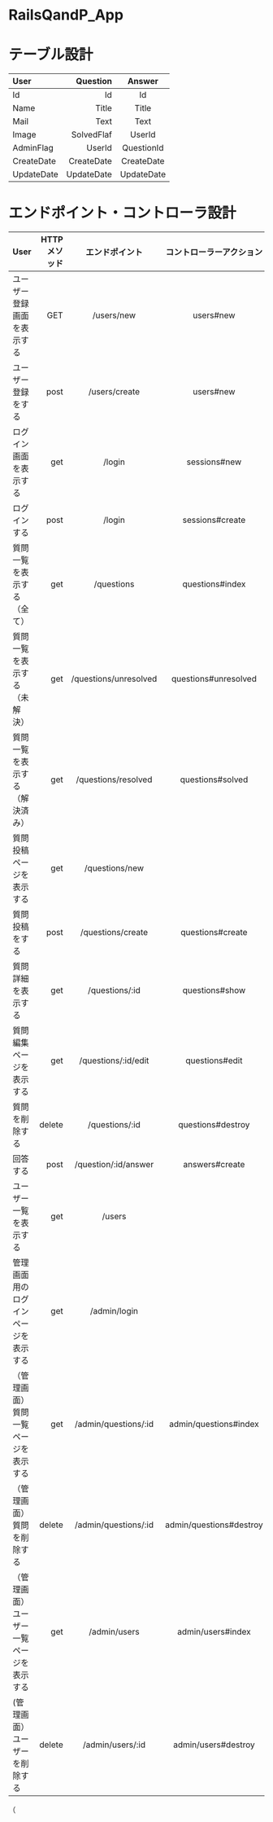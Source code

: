 # RailsQandP_App

# テーブル設計
|    User    |  Question  |   Answer   |
|:-----------|-----------:|:----------:|
| Id         | Id         | Id         |
| Name       | Title      | Title      |
| Mail       | Text       | Text       |
| Image      | SolvedFlaf | UserId     |
| AdminFlag  | UserId     | QuestionId |
| CreateDate | CreateDate | CreateDate |
| UpdateDate | UpdateDate | UpdateDate |


# エンドポイント・コントローラ設計
|    User                                |  HTTPメソッド  |          エンドポイント   |  コントローラーアクション      |
|:---------------------------------------|--------------:|:----------------------:|:---------------------------:|
| ユーザー登録画面を表示する                 | GET            | /users/new            | users#new	                |
| ユーザー登録をする                       | post            | /users/create         | users#new                |
|  ログイン画面を表示する                    | get            | /login                | sessions#new                |
| ログインする                            | post            | /login                | sessions#create                |
| 質問一覧を表示する（全て）                | get             | /questions            | questions#index                |
| 質問一覧を表示する（未解決）              | get             | /questions/unresolved | questions#unresolved                |
| 質問一覧を表示する（解決済み）            | get             | /questions/resolved   |  questions#solved               |
| 質問投稿ページを表示する                 | get             | /questions/new |      | questions#new                  |
| 質問投稿をする			  | post            | /questions/create     |  questions#create               |
| 質問詳細を表示する	                 | get              | /questions/:id        |  questions#show               |
| 質問編集ページを表示する		| get              | /questions/:id/edit   |  questions#edit               |
| 質問を削除する                        | delete           | /questions/:id        |  questions#destroy               |
| 回答する                             | post             | /question/:id/answer  |  answers#create               |
| ユーザー一覧を表示する                 | get              | /users |              |  users#index                    |
| 管理画面用のログインページを表示する     | get               | /admin/login |        | admin/sessions#new                |
| （管理画面）質問一覧ページを表示する     | get               | /admin/questions/:id  | admin/questions#index                |
| （管理画面）質問を削除する		 | delete             | /admin/questions/:id | admin/questions#destroy                |
| （管理画面）ユーザー一覧ページを表示する  |get                | /admin/users         |  admin/users#index               |
| (管理画面）ユーザーを削除する          | delete             | /admin/users/:id     |  admin/users#destroy               |

		

			
			
			
			


	
（			

